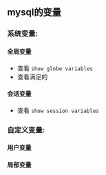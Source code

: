 ## mysql的变量

### 系统变量:

#### 全局变量

- 查看 `show globe variables`
- 查看满足的

#### 会话变量

- 查看 `show session variables`

### 自定义变量:

#### 用户变量

#### 局部变量